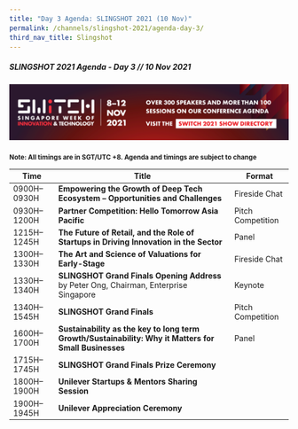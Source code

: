 ```yaml
---
title: "Day 3 Agenda: SLINGSHOT 2021 (10 Nov)"
permalink: /channels/slingshot-2021/agenda-day-3/
third_nav_title: Slingshot
---
```

##### SLINGSHOT 2021 Agenda - Day 3 // 10 Nov 2021

[![SWITCH 2021 Show Directory](/images/Platform_Banner_SWITCH_2021_Show_Directory_var_2.png)](https://directory.switchsg.org)

<sub>**Note: All timings are in SGT/UTC +8. Agenda and timings are subject to change**</sub>

| Time | Title | Format |
| -------- | -------- | -------- |
| 0900H–0930H     | **Empowering the Growth of Deep Tech Ecosystem – Opportunities and Challenges**      | Fireside Chat     |
| 0930H–1200H     | **Partner Competition: Hello Tomorrow Asia Pacific**     | Pitch Competition     |
| 1215H–1245H     | **The Future of Retail, and the Role of Startups in Driving Innovation in the Sector**  | Panel     |
| 1300H–1330H     | **The Art and Science of Valuations for Early-Stage**   | Fireside Chat     |
| 1330H–1340H     | **SLINGSHOT Grand Finals Opening Address** by Peter Ong, Chairman, Enterprise Singapore     | Keynote     |
| 1340H–1545H     | **SLINGSHOT Grand Finals**     | Pitch Competition     |
| 1600H–1700H     | **Sustainability as the key to long term Growth/Sustainability: Why it Matters for Small Businesses**   | Panel     |
| 1715H–1745H     | **SLINGSHOT Grand Finals Prize Ceremony**     |      |
| 1800H–1900H     | **Unilever Startups & Mentors Sharing Session**     |      |
| 1900H–1945H     | **Unilever Appreciation Ceremony**     |      |